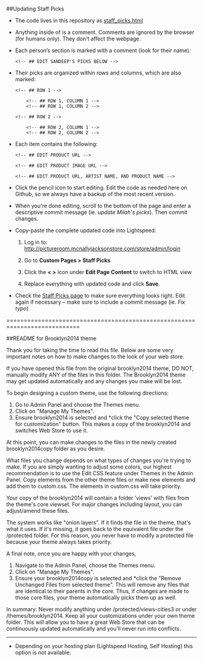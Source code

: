 ##Updating Staff Picks

- The code lives in this repository as [staff_picks.html](https://github.com/mmmanyfold/picture-room-theme/blob/master/staff_picks.html)

- Anything inside of <!--  --> is a comment. Comments are ignored by the browser (for humans only). They don't affect the webpage.

- Each person’s section is marked with a comment (look for their name): 
	```	
	<!-- ## EDIT SANDEEP'S PICKS BELOW -->
	```
- Their picks are organized within rows and columns, which are also marked:
	```
	<!-- ## ROW 1 -->
	
		<!-- ## ROW 1, COLUMN 1 -->
		<!-- ## ROW 1, COLUMN 2 -->
		
	<!-- ## ROW 2 -->
	
		<!-- ## ROW 2, COLUMN 1 -->
		<!-- ## ROW 2, COLUMN 2 -->
	```
- Each item contains the following:
	```
	<!-- ## EDIT PRODUCT URL -->
	      
	<!-- ## EDIT PRODUCT IMAGE URL -->
	      
	<!-- ## EDIT PRODUCT URL, ARTIST NAME, AND PRODUCT NAME -->
	```
- Click the pencil icon to start editing. Edit the code as needed here on Github, so we always have a backup of the most recent version.

- When you're done editing, scroll to the bottom of the page and enter a descriptive commit message (ie. *update Milah's picks*). Then commit changes.

- Copy-paste the complete updated code into Lightspeed:

	1. Log in to: http://pictureroom.mcnallyjacksonstore.com/store/admin/login
	
	2. Go to **Custom Pages > Staff Picks**
	
	3. Click the **< >** icon under **Edit Page Content** to switch to HTML view
	
	4. Replace everything with updated code and click **Save**.

- Check the [Staff Picks page](http://pictureroom.mcnallyjacksonstore.com/store/staff-picks) to make sure everything looks right. Edit again if necessary – make sure to include a commit message (ie. *Fix typo*)

===========================================================================

##README for Brooklyn2014 theme

Thank you for taking the time to read this file.
Below are some very important notes on how to make changes to the look of your web store.

If you have opened this file from the original brooklyn2014 theme, DO NOT, manually modify ANY of the files in this folder.
The Brooklyn2014 theme may get updated automatically and any changes you make will be lost.

To begin designing a custom theme, use the following directions:

1. Go to Admin Panel and choose the Themes menu.
2. Click on "Manage My Themes".
3. Ensure brooklyn2014 is selected and *click the "Copy selected theme for customization" button. This makes a copy of the brooklyn2014 and switches Web Store to use it.

At this point, you can make changes to the files in the newly created brooklyn2014copy folder as you desire.

What files you change depends on what types of changes you're trying to make. If you are simply wanting to adjust some colors,
our highest recommendation is to use the Edit CSS feature under Themes in the Admin Panel. Copy elements from the other theme files
or make new elements and add them to custom.css. The elements in custom.css will take priority.

Your copy of the brooklyn2014 will contain a folder 'views' with files from the theme's core viewset.
For major changes including layout, you can adjust/amend these files.

The system works like "onion layers". If it finds the file in the theme, that's what it uses. If it's missing, it goes back to the equivalent file under the /protected folder. For this reason, you never have to modify a protected file because your theme always takes priority.

A final note, once you are happy with your changes,
1. Navigate to the Admin Panel, choose the Themes menu.
2. Click on "Manage My Themes".
3. Ensure your brooklyn2014copy is selected and *click the "Remove Unchanged Files from selected theme". This will remove any files
that are identical to their parents in the core. Thus, if changes are made to those core files, your theme automatically picks them up as well.

In summary: Never modify anything under /protected/views-cities3 or under /themes/brooklyn2014.
Keep all your customizations under your own theme folder. This will allow you to have a great Web Store that can be continuously updated automatically and you'll never run into conflicts.

------
* Depending on your hosting plan (Lightspeed Hosting, Self Hosting) this option is not available.
